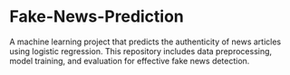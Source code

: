 # Fake-News-Prediction
A machine learning project that predicts the authenticity of news articles using logistic regression. This repository includes data preprocessing, model training, and evaluation for effective fake news detection.
